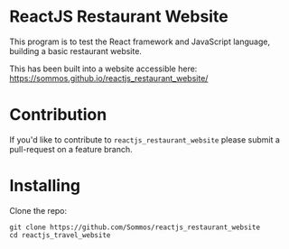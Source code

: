 # ReactJS Restaurant Website

This program is to test the React framework and JavaScript language, building a basic restaurant website.

This has been built into a website accessible here: https://sommos.github.io/reactjs_restaurant_website/

# Contribution

If you'd like to contribute to `reactjs_restaurant_website` please submit a pull-request on a feature branch.

# Installing

Clone the repo:

    git clone https://github.com/Sommos/reactjs_restaurant_website
    cd reactjs_travel_website
